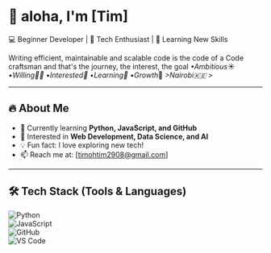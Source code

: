 # 👋 aloha, I'm [Tim]  

💻 Beginner Developer | 🚀 Tech Enthusiast | 🎯 Learning New Skills  

Writing efficient, maintainable and scalable code is the code of a Code craftsman and that's the journey, the interest, the goal *•Ambitious*☀️ •*Willing🤝🏾* •*Interested💯* •*Learning🧠* •*Growth*🔆 
*>Nairobi🇰🇪 >*

---

## 🔥 **About Me**  
- 🌱 Currently learning **Python, JavaScript, and GitHub**  
- 👀 Interested in **Web Development, Data Science, and AI**  
- 💡 Fun fact: I love exploring new tech!  
- 📫 Reach me at: [timohtim2908@gmail.com] 

---

## 🛠 **Tech Stack (Tools & Languages)**  
![Python](https://img.shields.io/badge/Python-3776AB?style=for-the-badge&logo=python&logoColor=white)  
![JavaScript](https://img.shields.io/badge/JavaScript-F7DF1E?style=for-the-badge&logo=javascript&logoColor=black)  
![GitHub](https://img.shields.io/badge/GitHub-181717?style=for-the-badge&logo=github&logoColor=white)  
![VS Code](https://img.shields.io/badge/VS%20Code-007ACC?style=for-the-badge&logo=visual-studio-code&logoColor=white)  



<!--
**N-Ti-m/N-Ti-m** is a ✨ _special_ ✨ repository because its `README.md` (this file) appears on your GitHub profile.

Here are some ideas to get you started:

- 🔭 I’m currently working on ...
- 🌱 I’m currently learning ...
- 👯 I’m looking to collaborate on ...
- 🤔 I’m looking for help with ...
- 💬 Ask me about ...
- 📫 How to reach me: ...
- 😄 Pronouns: ...
- ⚡ Fun fact: ...
-->
